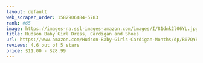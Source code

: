 ```yaml
---
layout: default 
﻿web_scraper_order: 1582906484-5783
rank: #65
image: https://images-na.ssl-images-amazon.com/images/I/81dnk2l06YL.jpg
title: Hudson Baby Girl Dress, Cardigan and Shoes
url: https://www.amazon.com/Hudson-Baby-Girls-Cardigan-Months/dp/B07QYBB7J4/ref=zg_mw_fashion_65?_encoding=UTF8&psc=1&refRID=AZBY6YMEBY865ZWC08K7
reviews: 4.6 out of 5 stars
price: $11.00 - $28.99
---
```

